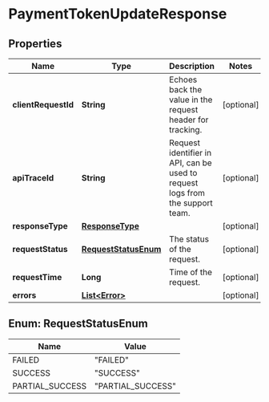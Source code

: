 

# PaymentTokenUpdateResponse

## Properties

Name | Type | Description | Notes
------------ | ------------- | ------------- | -------------
**clientRequestId** | **String** | Echoes back the value in the request header for tracking. |  [optional]
**apiTraceId** | **String** | Request identifier in API, can be used to request logs from the support team. |  [optional]
**responseType** | [**ResponseType**](ResponseType.md) |  |  [optional]
**requestStatus** | [**RequestStatusEnum**](#RequestStatusEnum) | The status of the request. |  [optional]
**requestTime** | **Long** | Time of the request. |  [optional]
**errors** | [**List&lt;Error&gt;**](Error.md) |  |  [optional]



## Enum: RequestStatusEnum

Name | Value
---- | -----
FAILED | &quot;FAILED&quot;
SUCCESS | &quot;SUCCESS&quot;
PARTIAL_SUCCESS | &quot;PARTIAL_SUCCESS&quot;



